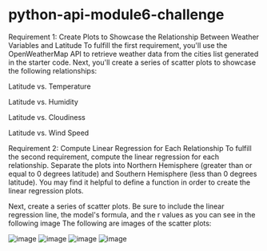 # python-api-module6-challenge
Requirement 1: Create Plots to Showcase the Relationship Between Weather Variables and Latitude
To fulfill the first requirement, you'll use the OpenWeatherMap API to retrieve weather data from the cities list generated in the starter code. Next, you'll create a series of scatter plots to showcase the following relationships:

Latitude vs. Temperature

Latitude vs. Humidity

Latitude vs. Cloudiness

Latitude vs. Wind Speed

Requirement 2: Compute Linear Regression for Each Relationship
To fulfill the second requirement, compute the linear regression for each relationship. Separate the plots into Northern Hemisphere (greater than or equal to 0 degrees latitude) and Southern Hemisphere (less than 0 degrees latitude). You may find it helpful to define a function in order to create the linear regression plots.

Next, create a series of scatter plots. Be sure to include the linear regression line, the model's formula, and the r values as you can see in the following image
The following are images of the scatter plots:  

![image](https://github.com/jovanecano/python-api-challenge/assets/140352071/a0cecea0-59d3-40c0-8e3d-21fa3ad26c36)
![image](https://github.com/jovanecano/python-api-challenge/assets/140352071/c3b77c31-b25e-4b17-bba1-a869cd7d12ac)
![image](https://github.com/jovanecano/python-api-challenge/assets/140352071/9ab040fd-0a80-4ec4-a9d5-e092c64a4ca6)
![image](https://github.com/jovanecano/python-api-challenge/assets/140352071/6c5913af-1172-4d6d-9404-009341a6b0cc)
